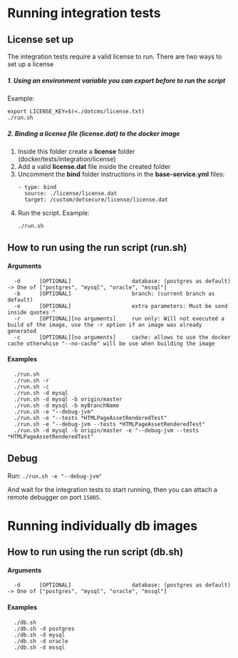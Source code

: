 # Running integration tests

## License set up
The integration tests require a valid license to run.
There are two ways to set up a license

##### 1. Using an environment variable you can export before to run the script

Example:
```
export LICENSE_KEY=$(<./dotcms/license.txt)
./run.sh
```

##### 2. Binding a license file (license.dat) to the docker image
1. Inside this folder create a **license** folder (docker/tests/integration/license)
2. Add a valid **license.dat** file inside the created folder
3. Uncomment the **bind** folder instructions in the **base-service.yml** files:
    ```
    - type: bind
      source: ./license/license.dat
      target: /custom/dotsecure/license/license.dat
    ```
4. Run the script. Example: 
    ```
    ./run.sh
    ```

## How to run using the run script (run.sh)

#### Arguments
```
  -d      [OPTIONAL]                   database: (postgres as default) -> One of ["postgres", "mysql", "oracle", "mssql"]
  -b      [OPTIONAL]                   branch: (current branch as default)
  -e      [OPTIONAL]                   extra parameters: Must be send inside quotes "
  -r      [OPTIONAL][no arguments]     run only: Will not executed a build of the image, use the -r option if an image was already generated
  -c      [OPTIONAL][no arguments]     cache: allows to use the docker cache otherwhise "--no-cache" will be use when building the image  
```

#### Examples

```
  ./run.sh
  ./run.sh -r
  ./run.sh -c
  ./run.sh -d mysql
  ./run.sh -d mysql -b origin/master
  ./run.sh -d mysql -b myBranchName
  ./run.sh -e "--debug-jvm"
  ./run.sh -e "--tests *HTMLPageAssetRenderedTest"
  ./run.sh -e "--debug-jvm --tests *HTMLPageAssetRenderedTest"
  ./run.sh -d mysql -b origin/master -e "--debug-jvm --tests *HTMLPageAssetRenderedTest"
```
## Debug

Run:
`./run.sh -e "--debug-jvm"`

And wait for the integration tests to start running, then you can attach a remote debugger on port `15005`.

# Running individually db images

## How to run using the run script (db.sh)

#### Arguments
```
  -d      [OPTIONAL]                   database: (postgres as default) -> One of ["postgres", "mysql", "oracle", "mssql"]
```

#### Examples

```
  ./db.sh
  ./db.sh -d postgres
  ./db.sh -d mysql
  ./db.sh -d oracle
  ./db.sh -d mssql
```